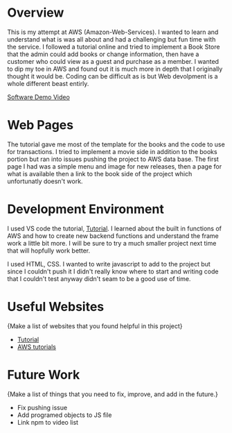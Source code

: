 # Overview

This is my attempt at AWS (Amazon-Web-Services). I wanted to learn and understand what is was all about and had a challenging but fun time with the service.
I followed a tutorial online and tried to implement a Book Store that the admin could add books or change information, then have a customer who could view as a guest and purchase as a member. I wanted to dip my toe in AWS and found out it is much more in depth that I originally thought it would be. Coding can be difficult as is but Web devolpment is a whole different beast entirly. 

[Software Demo Video](http://youtube.link.goes.here)

# Web Pages

The tutorial gave me most of the template for the books and the code to use for transactions. I tried to implement a movie side in addition to the books portion but ran into issues pushing the project to AWS data base. The first page I had was a simple menu and image for new releases, then a page for what is available then a link to the book side of the project which unfortunatly doesn't work.

# Development Environment

I used VS code the tutorial, [Tutorial](https://www.youtube.com/watch?v=cWDJoK8zw58&t=2086s&ab_channel=EnlearAcademy). I learned about the built in functions of AWS and how to create new backend functions and understand the frame work a little bit more. I will be sure to try a much smaller project next time that will hopfully work better.

I used HTML, CSS. I wanted to write javascript to add to the project but since I couldn't push it I didn't really know where to start and writing code that I couldn't test anyway didn't seam to be a good use of time.

# Useful Websites

{Make a list of websites that you found helpful in this project}
* [Tutorial](https://www.youtube.com/watch?v=cWDJoK8zw58&t=2086s&ab_channel=EnlearAcademy)
* [AWS tutorials](https://www.amazon.com/b?ie=UTF8&node=14297978011&ref=aloc_sea_go_129880972538_kwd-400216996285_v4)

# Future Work

{Make a list of things that you need to fix, improve, and add in the future.}
* Fix pushing issue
* Add programed objects to JS file
* Link npm to video list